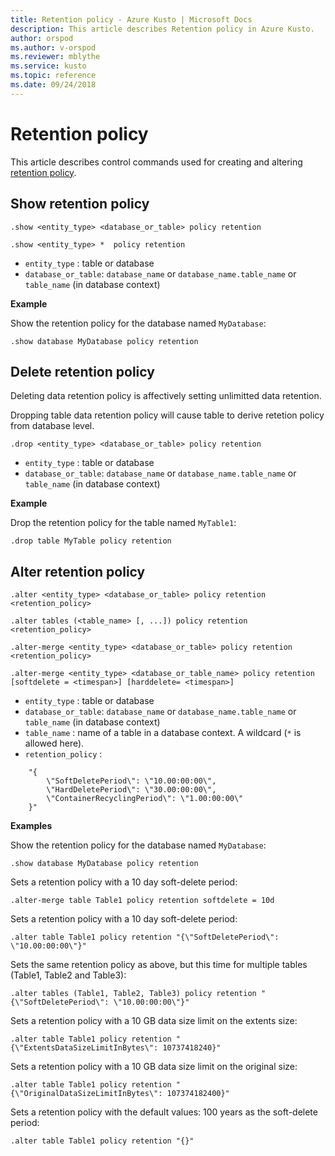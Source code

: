 ```yaml
---
title: Retention policy - Azure Kusto | Microsoft Docs
description: This article describes Retention policy in Azure Kusto.
author: orspod
ms.author: v-orspod
ms.reviewer: mblythe
ms.service: kusto
ms.topic: reference
ms.date: 09/24/2018
---
```

# Retention policy

This article describes control commands used for creating and altering [retention policy](https://kusdoc2.azurewebsites.net/docs/concepts/retentionpolicy.html).

## Show retention policy

```kusto
.show <entity_type> <database_or_table> policy retention

.show <entity_type> *  policy retention
```

* `entity_type` : table or database
* `database_or_table`: `database_name` or `database_name.table_name` or `table_name` (in database context)

**Example**

Show the retention policy for the database named `MyDatabase`:

```kusto
.show database MyDatabase policy retention
```

## Delete retention policy

Deleting data retention policy is affectively setting unlimitted data retention.

Dropping table data retention policy will cause table to derive retetion policy from database level.

```kusto
.drop <entity_type> <database_or_table> policy retention
```

* `entity_type` : table or database
* `database_or_table`: `database_name` or `database_name.table_name` or `table_name` (in database context)

**Example**

Drop the retention policy for the table named `MyTable1`:

```kusto
.drop table MyTable policy retention
```


## Alter retention policy

```kusto
.alter <entity_type> <database_or_table> policy retention <retention_policy>

.alter tables (<table_name> [, ...]) policy retention <retention_policy>

.alter-merge <entity_type> <database_or_table> policy retention <retention_policy>

.alter-merge <entity_type> <database_or_table_name> policy retention [softdelete = <timespan>] [harddelete= <timespan>]
```

* `entity_type` : table or database
* `database_or_table`: `database_name` or `database_name.table_name` or `table_name` (in database context)
* `table_name` : name of a table in a database context.  A wildcard (`*` is allowed here).
* `retention_policy` :

```
    "{ 
        \"SoftDeletePeriod\": \"10.00:00:00\", 
        \"HardDeletePeriod\": \"30.00:00:00\", 
        \"ContainerRecyclingPeriod\": \"1.00:00:00\" 
    }" 
```

**Examples**

Show the retention policy for the database named `MyDatabase`:

```kusto
.show database MyDatabase policy retention
```

Sets a retention policy with a 10 day soft-delete period:

```kusto
.alter-merge table Table1 policy retention softdelete = 10d
```

Sets a retention policy with a 10 day soft-delete period:

```kusto
.alter table Table1 policy retention "{\"SoftDeletePeriod\": \"10.00:00:00\"}"
```

Sets the same retention policy as above, but this time for multiple tables (Table1, Table2 and Table3):

```kusto
.alter tables (Table1, Table2, Table3) policy retention "{\"SoftDeletePeriod\": \"10.00:00:00\"}"
```

Sets a retention policy with a 10 GB data size limit on the extents size:

```kusto
.alter table Table1 policy retention "{\"ExtentsDataSizeLimitInBytes\": 10737418240}"
```

Sets a retention policy with a 10 GB data size limit on the original size:

```kusto
.alter table Table1 policy retention "{\"OriginalDataSizeLimitInBytes\": 107374182400}"
```

Sets a retention policy with the default values: 100 years as the soft-delete period:

```kusto
.alter table Table1 policy retention "{}"
```